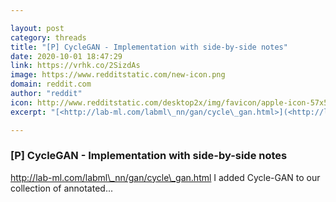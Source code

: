```yaml
---

layout: post
category: threads
title: "[P] CycleGAN - Implementation with side-by-side notes"
date: 2020-10-01 18:47:29
link: https://vrhk.co/2SizdAs
image: https://www.redditstatic.com/new-icon.png
domain: reddit.com
author: "reddit"
icon: http://www.redditstatic.com/desktop2x/img/favicon/apple-icon-57x57.png
excerpt: "[<http://lab-ml.com/labml\_nn/gan/cycle\_gan.html>](<http://lab-ml.com/labml_nn/gan/cycle_gan.html>) I added Cycle-GAN to our collection of annotated..."

---
```


### [P] CycleGAN - Implementation with side-by-side notes

[<http://lab-ml.com/labml\_nn/gan/cycle\_gan.html>](<http://lab-ml.com/labml_nn/gan/cycle_gan.html>) I added Cycle-GAN to our collection of annotated...
